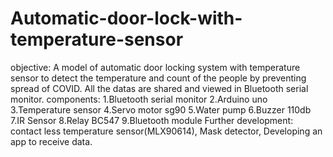 # Automatic-door-lock-with-temperature-sensor
objective:
A model of automatic door locking system with temperature sensor to detect the temperature and count of the people by preventing spread of COVID. All the datas are shared and viewed in Bluetooth serial monitor.
components:
1.Bluetooth serial monitor
2.Arduino uno
3.Temperature sensor
4.Servo motor sg90
5.Water pump
6.Buzzer 110db
7.IR Sensor 
8.Relay BC547
9.Bluetooth module
Further development:
contact less temperature sensor(MLX90614),
Mask detector,
Developing an app to receive data.
